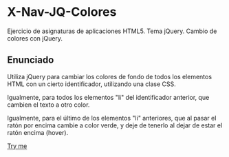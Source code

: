 # X-Nav-JQ-Colores
Ejercicio de asignaturas de aplicaciones HTML5. Tema jQuery. Cambio de colores con jQuery.

## Enunciado

Utiliza jQuery para cambiar los colores de fondo de todos los elementos HTML con un cierto identificador, utilizando una clase CSS.

Igualmente, para todos los elementos &quot;li&quot; del identificador anterior, que cambien el texto a otro color.

Igualmente, para el último de los elementos &quot;li&quot; anteriores, que al pasar el ratón por encima cambie a color verde, y deje de tenerlo al dejar de estar el ratón encima (hover).

[Try me](https://lbajo.github.io/X-Nav-JQ-Colores/starterkit.html)
